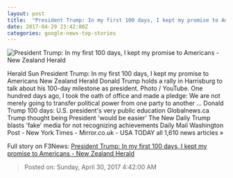 ```yaml
---
layout: post
title:  "President Trump: In my first 100 days, I kept my promise to Americans - New Zealand Herald"
date: 2017-04-29 23:42:00Z
categories: google-news-top-stories
---
```


![President Trump: In my first 100 days, I kept my promise to Americans - New Zealand Herald](http://media.nzherald.co.nz/webcontent/image/jpg/201718/trump_rally_1024x768.jpg)

Herald Sun President Trump: In my first 100 days, I kept my promise to Americans New Zealand Herald Donald Trump holds a rally in Harrisburg to talk about his 100-day milestone as president. Photo / YouTube. One hundred days ago, I took the oath of office and made a pledge: We are not merely going to transfer political power from one party to another ... Donald Trump 100 days: U.S. president's very public education Globalnews.ca Trump thought being President 'would be easier' The New Daily Trump blasts 'fake' media for not recognizing achievements Daily Mail Washington Post - New York Times - Mirror.co.uk - USA TODAY all 1,610 news articles »


Full story on F3News: [President Trump: In my first 100 days, I kept my promise to Americans - New Zealand Herald](http://www.f3nws.com/n/zAG4T)

> Posted on: Sunday, April 30, 2017 4:42:00 AM
